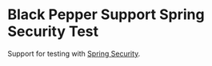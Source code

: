 Black Pepper Support Spring Security Test
=========================================

Support for testing with [Spring Security](http://projects.spring.io/spring-security/).
